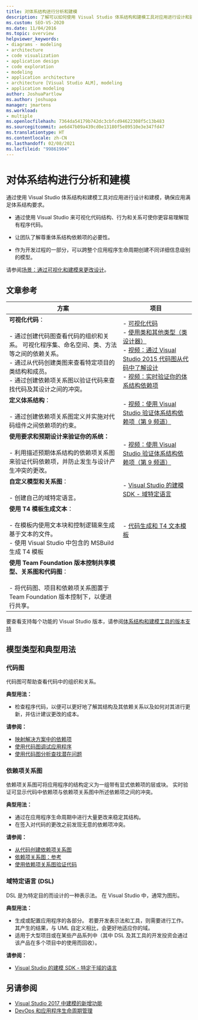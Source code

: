 ```yaml
---
title: 对体系结构进行分析和建模
description: 了解可以如何使用 Visual Studio 体系结构和建模工具对应用进行设计和建模，以确保应用满足体系结构要求。
ms.custom: SEO-VS-2020
ms.date: 11/04/2016
ms.topic: overview
helpviewer_keywords:
- diagrams - modeling
- architecture
- code visualization
- application design
- code exploration
- modeling
- application architecture
- architecture [Visual Studio ALM], modeling
- application modeling
author: JoshuaPartlow
ms.author: joshuapa
manager: jmartens
ms.workload:
- multiple
ms.openlocfilehash: 7364da54179b742dc3cbfcd94622308f5c13b483
ms.sourcegitcommit: ae6d47b09a439cd0e13180f5e89510e3e347fd47
ms.translationtype: HT
ms.contentlocale: zh-CN
ms.lasthandoff: 02/08/2021
ms.locfileid: "99861904"
---
```

# <a name="analyze-and-model-your-architecture"></a>对体系结构进行分析和建模

通过使用 Visual Studio 体系结构和建模工具对应用进行设计和建模，确保应用满足体系结构要求。

* 通过使用 Visual Studio 来可视化代码结构、行为和关系可使你更容易理解现有程序代码。

* 让团队了解尊重体系结构依赖项的必要性。

* 作为开发过程的一部分，可以跨整个应用程序生命周期创建不同详细信息级别的模型。

请参阅[场景：通过可视化和建模来更改设计](../modeling/scenario-change-your-design-using-visualization-and-modeling.md)。

## <a name="article-reference"></a>文章参考

|方案|项目|
|-|-|
|**可视化代码**：<br /><br />- 通过创建代码图查看代码的组织和关系。 可视化程序集、命名空间、类、方法等之间的依赖关系。<br />- 通过从代码创建类图来查看特定项目的类结构和成员。<br />- 通过创建依赖项关系图以验证代码来查找代码及其设计之间的冲突。|- [可视化代码](../modeling/visualize-code.md)<br />- [使用类和其他类型（类设计器）](../ide/class-designer/designing-and-viewing-classes-and-types.md)<br />- [视频：通过 Visual Studio 2015 代码图从代码中了解设计](https://channel9.msdn.com/Events/Visual-Studio/Connect-event-2015/502)<br />- [视频：实时验证你的体系结构依赖项](https://sec.ch9.ms/sessions/69613110-c334-4f25-bb36-08e5a93456b5/170ValidateArchitectureDependenciesWithVisualStudio.mp4)|
|**定义体系结构**：<br /><br />- 通过创建依赖项关系图定义并实施对代码组件之间依赖项的约束。|- [视频：使用 Visual Studio 验证体系结构依赖项（第 9 频道）](https://channel9.msdn.com/Events/Connect/2016/170)|
|**使用要求和预期设计来验证你的系统：**<br /><br />- 利用描述预期体系结构的依赖项关系图来验证代码依赖项，并防止发生与设计产生冲突的更改。|- [视频：使用 Visual Studio 验证体系结构依赖项（第 9 频道）](https://channel9.msdn.com/Events/Connect/2016/170)|
|**自定义模型和关系图**：<br /><br />- 创建自己的域特定语言。|- [Visual Studio 的建模 SDK - 域特定语言](../modeling/modeling-sdk-for-visual-studio-domain-specific-languages.md)|
|**使用 T4 模板生成文本**：<br /><br />- 在模板内使用文本块和控制逻辑来生成基于文本的文件。<br /> - 使用 Visual Studio 中包含的 MSBuild 生成 T4 模板|- [代码生成和 T4 文本模板](../modeling/code-generation-and-t4-text-templates.md)|
|**使用 Team Foundation 版本控制共享模型、关系图和代码图**：<br /><br />- 将代码图、项目和依赖项关系图置于 Team Foundation 版本控制下，以便进行共享。| |

要查看支持每个功能的 Visual Studio 版本，请参阅[体系结构和建模工具的版本支持](../modeling/what-s-new-for-design-in-visual-studio.md#VersionSupport)

## <a name="types-of-models-and-typical-uses"></a>模型类型和典型用法

### <a name="code-maps"></a>代码图

代码图可帮助查看代码中的组织和关系。

**典型用法：**

- 检查程序代码，以便可以更好地了解其结构及其依赖关系以及如何对其进行更新，并估计建议更改的成本。

**请参阅：**

- [映射解决方案中的依赖项](../modeling/map-dependencies-across-your-solutions.md)
- [使用代码图调试应用程序](../modeling/use-code-maps-to-debug-your-applications.md)
- [使用代码图分析查找潜在问题](../modeling/find-potential-problems-using-code-map-analyzers.md)

### <a name="dependency-diagrams"></a>依赖项关系图

依赖项关系图可将应用程序的结构定义为一组带有显式依赖项的层或块。 实时验证可显示代码中依赖项与依赖项关系图中所述依赖项之间的冲突。

**典型用法：**

- 通过在应用程序生命周期中进行大量更改来稳定其结构。
- 在签入对代码的更改之前发现无意的依赖项冲突。

**请参阅：**

- [从代码创建依赖项关系图](../modeling/create-layer-diagrams-from-your-code.md)
- [依赖项关系图：参考](../modeling/layer-diagrams-reference.md)
- [使用依赖项关系图验证代码](../modeling/validate-code-with-layer-diagrams.md)

### <a name="domain-specific-language-dsl"></a>域特定语言 (DSL)

DSL 是为特定目的而设计的一种表示法。 在 Visual Studio 中，通常为图形。

**典型用法：**

- 生成或配置应用程序的各部分。 若要开发表示法和工具，则需要进行工作。 其产生的结果，与 UML 自定义相比，会更好地适应你的域。
- 适用于大型项目或在某些产品系列中（其中 DSL 及其工具的开发投资会通过该产品在多个项目中的使用而回收）。

**请参阅：**

- [Visual Studio 的建模 SDK - 特定于域的语言](../modeling/modeling-sdk-for-visual-studio-domain-specific-languages.md)

## <a name="see-also"></a>另请参阅

- [Visual Studio 2017 中建模的新增功能](../modeling/what-s-new-for-design-in-visual-studio.md)
- [DevOps 和应用程序生命周期管理](/azure/devops/user-guide/devops-alm-overview)
